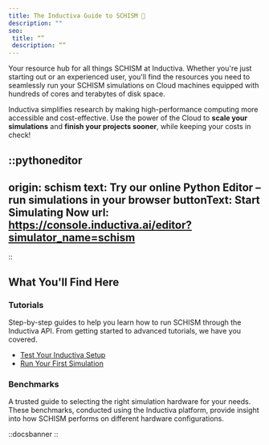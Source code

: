```yaml
---
title: The Inductiva Guide to SCHISM 🌊
description: ""
seo:
 title: “”
 description: “”
---
```


Your resource hub for all things SCHISM at Inductiva. Whether you're just starting out or an experienced user, you'll find the resources you need to seamlessly run your SCHISM simulations on Cloud machines equipped with hundreds of cores and terabytes of disk space.

Inductiva simplifies research by making high-performance computing more accessible and cost-effective. Use the power of the Cloud to **scale your simulations** and **finish your projects sooner**, while keeping your costs in check! 

::pythoneditor
---
origin: schism
text: Try our online Python Editor – run simulations in your browser
buttonText: Start Simulating Now
url: https://console.inductiva.ai/editor?simulator_name=schism
---
::


## What You'll Find Here

### Tutorials
Step-by-step guides to help you learn how to run SCHISM through the Inductiva API. From getting started to advanced tutorials, we have you covered.

- [Test Your Inductiva Setup](tutorials/setup-test)
- [Run Your First Simulation](tutorials/quick-start)

### Benchmarks
A trusted guide to selecting the right simulation hardware for your needs. These benchmarks, conducted using the Inductiva platform, provide insight into how SCHISM performs on different hardware configurations.

::docsbanner
::
